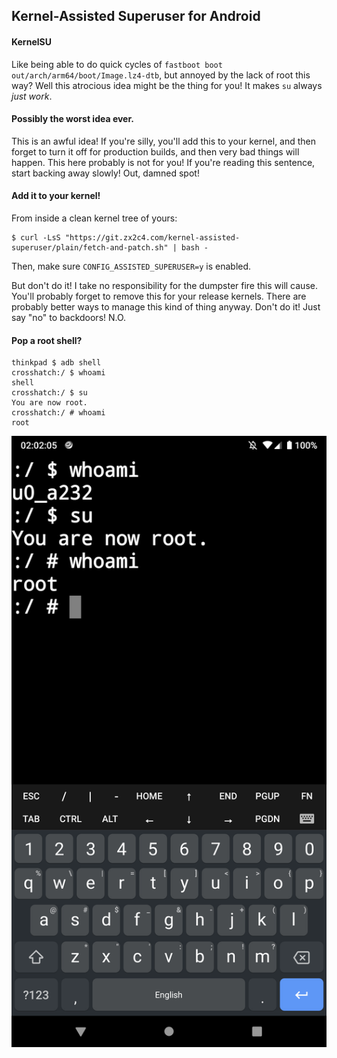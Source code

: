 ## Kernel-Assisted Superuser for Android

#### KernelSU

Like being able to do quick cycles of `fastboot boot
out/arch/arm64/boot/Image.lz4-dtb`, but annoyed by the lack of root this way?
Well this atrocious idea might be the thing for you! It makes `su` always _just
work_.

#### Possibly the worst idea ever.

This is an awful idea! If you're silly, you'll add this to your kernel, and
then forget to turn it off for production builds, and then very bad things will
happen. This here probably is not for you! If you're reading this sentence,
start backing away slowly! Out, damned spot!

#### Add it to your kernel!

From inside a clean kernel tree of yours:

```
$ curl -LsS "https://git.zx2c4.com/kernel-assisted-superuser/plain/fetch-and-patch.sh" | bash -
```

Then, make sure `CONFIG_ASSISTED_SUPERUSER=y` is enabled.


But don't do it! I take no responsibility for the dumpster fire this will
cause. You'll probably forget to remove this for your release kernels. There
are probably better ways to manage this kind of thing anyway. Don't do it! Just
say "no" to backdoors! N.O.

#### Pop a root shell?

```
thinkpad $ adb shell
crosshatch:/ $ whoami
shell
crosshatch:/ $ su
You are now root.
crosshatch:/ # whoami
root
```

![Screenshot](screenshot.png)
